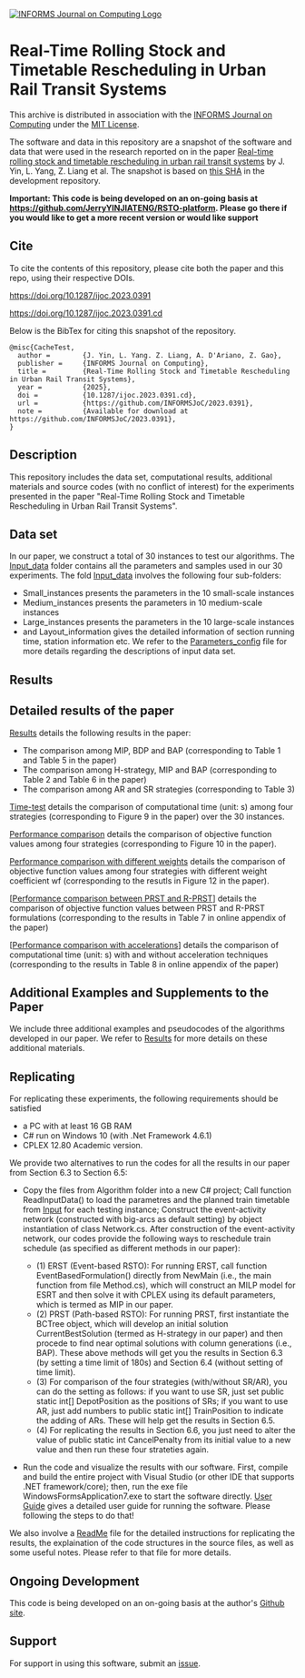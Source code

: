 [![INFORMS Journal on Computing Logo](https://INFORMSJoC.github.io/logos/INFORMS_Journal_on_Computing_Header.jpg)](https://pubsonline.informs.org/journal/ijoc)

# Real-Time Rolling Stock and Timetable Rescheduling in Urban Rail Transit Systems

This archive is distributed in association with the [INFORMS Journal on
Computing](https://pubsonline.informs.org/journal/ijoc) under the [MIT License](LICENSE).

The software and data in this repository are a snapshot of the software and data
that were used in the research reported on in the paper 
[Real-time rolling stock and timetable rescheduling in urban rail transit systems](https://doi.org/10.1287/ijoc.2023.0391) by J. Yin, L. Yang, Z. Liang et al. 
The snapshot is based on 
[this SHA](https://github.com/tkralphs/JoCTemplate/commit/f7f30c63adbcb0811e5a133e1def696b74f3ba15) 
in the development repository. 

**Important: This code is being developed on an on-going basis at 
https://github.com/JerryYINJIATENG/RSTO-platform. Please go there if you would like to
get a more recent version or would like support**

## Cite

To cite the contents of this repository, please cite both the paper and this repo, using their respective DOIs.

https://doi.org/10.1287/ijoc.2023.0391

https://doi.org/10.1287/ijoc.2023.0391.cd

Below is the BibTex for citing this snapshot of the repository.

```
@misc{CacheTest,
  author =        {J. Yin, L. Yang. Z. Liang, A. D'Ariano, Z. Gao},
  publisher =     {INFORMS Journal on Computing},
  title =         {Real-Time Rolling Stock and Timetable Rescheduling in Urban Rail Transit Systems},
  year =          {2025},
  doi =           {10.1287/ijoc.2023.0391.cd},
  url =           {https://github.com/INFORMSJoC/2023.0391},
  note =          {Available for download at https://github.com/INFORMSJoC/2023.0391},
}  
```

## Description

This repository includes the data set, computational results, additional materials and source codes (with no conflict of interest) for the experiments presented in the paper "Real-Time Rolling Stock and Timetable Rescheduling in Urban Rail Transit Systems".

## Data set

In our paper, we construct a total of 30 instances to test our algorithms. The [Input_data](Input_data) folder contains all the parameters and samples used in our 30 experiments. The fold [Input_data](Input_data) involves the following four sub-folders:
* Small_instances presents the parameters in the 10 small-scale instances
* Medium_instances presents the parameters in 10 medium-scale instances
* Large_instances presents the parameters in the 10 large-scale instances
* and Layout_information gives the detailed information of section running time, station information etc.
We refer to the [Parameters_config](Input_data/Parameters_config.md) file for more details regarding the descriptions of input data set.

## Results

## Detailed results of the paper

[Results](Output_Results/Details_results_30_instances.xlsx) details the following results in the paper:

* The comparison among MIP, BDP and BAP (corresponding to Table 1 and Table 5 in the paper)
* The comparison among H-strategy, MIP and BAP (corresponding to Table 2 and Table 6 in the paper)
* The comparison among AR and SR strategies (corresponding to Table 3)

[Time-test](Output_Results/time_test.xlsx) details the comparison of computational time (unit: s) among four strategies (corresponding to Figure 9 in the paper) over the 30 instances.


[Performance comparison](Output_Results/obj_test_2.xlsx) details the comparison of objective function values among four strategies (corresponding to Figure 10 in the paper).

[Performance comparison with different weights](Output_Results/weight_test.xlsx) details the comparison of objective function values among four strategies with different weight coefficient wf (corresponding to the resutls in Figure 12 in the paper).

[[Performance comparison between PRST and R-PRST](Output_Results/P-RST-VS-RST.xlsx)] details the comparison of objective function values between PRST and R-PRST formulations (corresponding to the results in Table 7 in online appendix of the paper)

[[Performance comparison with accelerations](Output_Results/acceleration.xlsx)] details the comparison of computational time (unit: s) with and without acceleration techniques (corresponding to the results in Table 8 in online appendix of the paper)

## Additional Examples and Supplements to the Paper

We include three additional examples and pseudocodes of the algorithms developed in our paper. We refer to [Results](Output_Results/ReadMd.md) for more details on these additional materials. 


## Replicating

For replicating these experiments, the following requirements should be satisfied
* a PC with at least 16 GB RAM
* C# run on Windows 10 (with .Net Framework 4.6.1)
* CPLEX 12.80 Academic version.

We provide two alternatives to run the codes for all the results in our paper from Section 6.3 to Section 6.5: 

* Copy the files from Algorithm folder into a new C# project; Call function ReadInputData() to load the parametres and the planned train timetable from [Input](Input_data) for each testing instance; Construct the event-activity network (constructed with big-arcs as default setting) by object instantiation of class Network.cs. After construction of the event-activity network, our codes provide the following ways to reschedule train schedule (as specified as different methods in our paper):
    * (1) ERST (Event-based RSTO): For running ERST, call function EventBasedFormulation() directly from NewMain (i.e., the main function from file Method.cs), which will construct an MILP model for ESRT and then solve it with CPLEX using its default parameters, which is termed as MIP in our paper.
    * (2) PRST (Path-based RSTO): For running PRST, first instantiate the BCTree object, which will develop an initial solution CurrentBestSolution (termed as H-strategy in our paper) and then procede to find near optimal solutions with column generations (i.e., BAP). These above methods will get you the results in Section 6.3 (by setting a time limit of 180s) and Section 6.4 (without setting of time limit).
    * (3) For comparison of the four strategies (with/without SR/AR), you can do the setting as follows: if you want to use SR, just set public static int[] DepotPosition as the positions of SRs; if you want to use AR, just add numbers to public static int[] TrainPosition to indicate the adding of ARs. These will help get the results in Section 6.5.
    * (4) For replicating the results in Section 6.6, you just need to alter the value of public static int CancelPenalty from its initial value to a new value and then run these four strateties again.

* Run the code and visualize the results with our software. First, compile and build the entire project with Visual Studio (or other IDE that supports .NET framework/core); then, run the exe file WindowsFormsApplication7.exe to start the software directly. [User Guide](src/User_guide.pdf) gives a detailed user guide for running the software. Please following the steps to do that! 

We also involve a [ReadMe](src/ReadMe.md) file for the detailed instructions for replicating the results, the explaination of the code structures in the source files, as well as some useful notes. Please refer to that file for more details.

## Ongoing Development

This code is being developed on an on-going basis at the author's
[Github site](https://github.com/JerryYINJIATENG/RSTO-platform).

## Support

For support in using this software, submit an
[issue](https://github.com/JerryYINJIATENG/RSTO-platform/issues/new).
